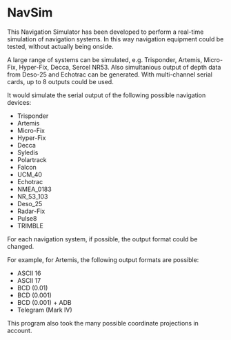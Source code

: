 # NavSim

This Navigation Simulator has been developed to perform a real-time simulation of navigation systems. 
In this way navigation equipment could be tested, without actually being onside. 

A large range of systems can be simulated, e.g. Trisponder, Artemis, Micro-Fix, Hyper-Fix, Decca, Sercel NR53. 
Also simultanious output of depth data from Deso-25 and Echotrac can be generated.
With multi-channel serial cards, up to 8 outputs could be used.

It would simulate the serial output of the following possible navigation devices:

* Trisponder
* Artemis   
* Micro-Fix 
* Hyper-Fix 
* Decca     
* Syledis   
* Polartrack
* Falcon    
* UCM_40    
* Echotrac  
* NMEA_0183 
* NR_53_103 
* Deso_25   
* Radar-Fix 
* Pulse8    
* TRIMBLE   

For each navigation system, if possible, the output format could be changed.

For example, for Artemis, the following output formats are possible:

* ASCII 16            
* ASCII 17            
* BCD (0.01)          
* BCD (0.001)         
* BCD (0.001) + ADB   
* Telegram (Mark IV) 

This program also took the many possible coordinate projections in account.

